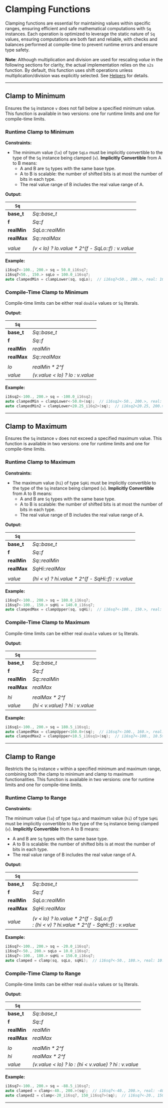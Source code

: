 # Clamping Functions

Clamping functions are essential for maintaining values within specific ranges, ensuring efficient and safe mathematical computations with `Sq` instances. Each operation is optimized to leverage the static nature of `Sq` values, ensuring computations are both fast and reliable, with checks and balances performed at compile-time to prevent runtime errors and ensure type safety.

**Note**: Although multiplication and division are used for rescaling *value* in the following sections for clarity, the actual implementation relies on the `s2s` function. By default, this function uses shift operations unless multiplication/division was explicitly selected. See [Helpers](../utilities/helpers.md) for details.

---

## Clamp to Minimum

Ensures the `Sq` instance `v` does not fall below a specified minimum value. This function is available in two versions: one for runtime limits and one for compile-time limits.

### Runtime Clamp to Minimum

**Constraints:**

- The minimum value (`lo`) of type `SqLo` must be implicitly convertible to the type of the `Sq` instance being clamped (`v`). **Implicitly Convertible** from A to B means:
    - A and B are `Sq` types with the same base type.
    - A to B is scalable: the number of shifted bits is at most the number of bits in each type.
    - The real value range of B includes the real value range of A.

**Output:**

| `Sq` | |
|-|-|
| **base_t** | *Sq::base_t* |
| **f** | *Sq::f* |
| **realMin** | *SqLo::realMin* |
| **realMax** | *Sq::realMax* |
| | |
| *value* | *(v < lo) ? lo.value \* 2^(f - SqLo::f) : v.value* |

**Example:**

```cpp
i16sq7<-100., 200.> sq = 50.0_i16sq7;
i16sq7<50., 150.> sqLo = 100.0_i16sq7;
auto clampedMin = clampLower(sq, sqLo);  // i16sq7<50., 200.>, real: 100.
```

### Compile-Time Clamp to Minimum

Compile-time limits can be either real `double` values or `Sq` literals.

**Output:**

| `Sq` | |
|-|-|
| **base_t** | *Sq::base_t* |
| **f** | *Sq::f* |
| **realMin** | *realMin* |
| **realMax** | *Sq::realMax* |
| | |
| *lo* | *realMin \* 2^f* |
| *value* | *(v.value < lo) ? lo : v.value* |

**Example:**

```cpp
i16sq2<-100., 200.> sq = -100.0_i16sq2;
auto clampedMin = clampLower<-50.0>(sq);  // i16sq2<-50., 200.>, real: -50.
auto clampedMin2 = clampLower<20.25_i16q2>(sq);  // i16sq2<20.25, 200.>, real: 20.25
```

---

## Clamp to Maximum

Ensures the `Sq` instance `v` does not exceed a specified maximum value. This function is available in two versions: one for runtime limits and one for compile-time limits.

### Runtime Clamp to Maximum

**Constraints:**

- The maximum value (`hi`) of type `SqHi` must be implicitly convertible to the type of the `Sq` instance being clamped (`v`). **Implicitly Convertible** from A to B means:
    - A and B are `Sq` types with the same base type.
    - A to B is scalable: the number of shifted bits is at most the number of bits in each type.
    - The real value range of B includes the real value range of A.

**Output:**

| `Sq` | |
|-|-|
| **base_t** | *Sq::base_t* |
| **f** | *Sq::f* |
| **realMin** | *Sq::realMin* |
| **realMax** | *SqHi::realMax* |
| | |
| *value* | *(hi < v) ? hi.value \* 2^(f - SqHi::f) : v.value* |

**Example:**

```cpp
i16sq7<-100., 200.> sq = 180.0_i16sq7;
i16sq7<-100., 150.> sqHi = 140.0_i16sq7;
auto clampedMax = clampUpper(sq, sqHi);  // i16sq7<-100., 150.>, real: 140.
```

### Compile-Time Clamp to Maximum

Compile-time limits can be either real `double` values or `Sq` literals.

**Output:**

| `Sq` | |
|-|-|
| **base_t** | *Sq::base_t* |
| **f** | *Sq::f* |
| **realMin** | *Sq::realMin* |
| **realMax** | *realMax* |
| | |
| *hi* | *realMax \* 2^f* |
| *value* | *(hi < v.value) ? hi : v.value* |

**Example:**

```cpp
i16sq1<-100., 200.> sq = 180.5_i16sq1;
auto clampedMax = clampUpper<160.0>(sq);  // i16sq7<-100., 160.>, real: 160.
auto clampedMax2 = clampUpper<10.5_i16sq1>(sq);  // i16sq7<-100., 10.5>, real: 10.5
```

---

## Clamp to Range

Restricts the `Sq` instance `v` within a specified minimum and maximum range, combining both the clamp to minimum and clamp to maximum functionalities. This function is available in two versions: one for runtime limits and one for compile-time limits.

### Runtime Clamp to Range

**Constraints:**

The minimum value (`lo`) of type `SqLo` and maximum value (`hi`) of type `SqHi` must be implicitly convertible to the type of the `Sq` instance being clamped (`v`).
  **Implicitly Convertible** from A to B means:

  - A and B are `Sq` types with the same base type.
  - A to B is scalable: the number of shifted bits is at most the number of bits in each type.
  - The real value range of B includes the real value range of A.

**Output:**

| `Sq` | |
|-|-|
| **base_t** | *Sq::base_t* |
| **f** | *Sq::f* |
| **realMin** | *SqLo::realMin* |
| **realMax** | *SqHi::realMax* |
| | |
| *value* | *(v < lo) ? lo.value \* 2^(f - SqLo::f)<br>: (hi < v) ? hi.value \* 2^(f - SqHi::f) : v.value* |

**Example:**

```cpp
i16sq7<-100., 200.> sq = -20.0_i16sq7;
i16sq7<-50., 200.> sqLo = 10.0_i16sq7;
i16sq7<-100., 180.> sqHi = 150.0_i16sq7;
auto clamped = clamp(sq, sqLo, sqHi);  // i16sq7<-50., 180.>, real: 10.
```

### Compile-Time Clamp to Range

Compile-time limits can be either real `double` values or `Sq` literals.

**Output:**

| `Sq` | |
|-|-|
| **base_t** | *Sq::base_t* |
| **f** | *Sq::f* |
| **realMin** | *realMin* |
| **realMax** | *realMax* |
| | |
| *lo* | *realMin \* 2^f* |
| *hi* | *realMax \* 2^f* |
| *value* | *(v.value < lo) ? lo : (hi < v.value) ? hi : v.value* |

**Example:**

```cpp
i16sq7<-100., 200.> sq = -88.5_i16sq7;
auto clamped = clamp<-40., 200.>(sq);  // i16sq7<-40., 200.>, real: -40.
auto clamped2 = clamp<-20_i16sq7, 150_i16sq7>(sq);  // i16sq7<-20., 150.>, real: -20.
```

---
